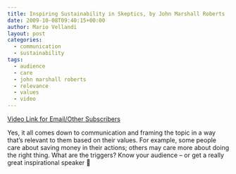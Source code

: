 ```yaml
---
title: Inspiring Sustainability in Skeptics, by John Marshall Roberts
date: 2009-10-08T09:40:15+00:00
author: Mario Vellandi
layout: post
categories:
  - communication
  - sustainability
tags:
  - audience
  - care
  - john marshall roberts
  - relevance
  - values
  - video
---
```

[Video Link for Email/Other Subscribers](http://www.youtube.com/watch?v=GqZLMNb0l-M)

Yes, it all comes down to communication and framing the topic in a way that&#8217;s relevant to them based on their values. For example, some people care about saving money in their actions; others may care more about doing the right thing. What are the triggers? Know your audience &#8211; or get a really great inspirational speaker 🙂
